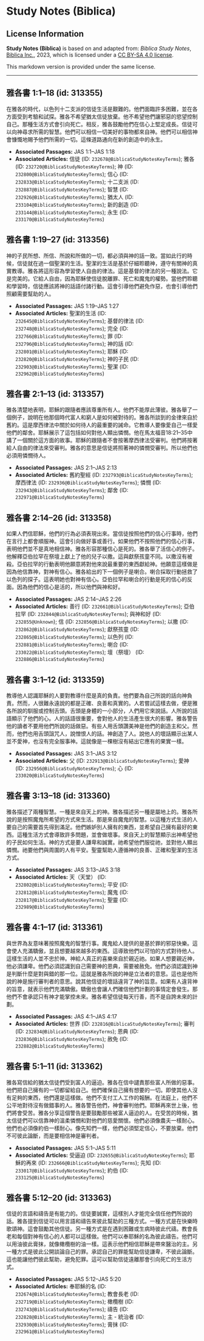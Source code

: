 # Study Notes (Biblica)

## License Information

**Study Notes (Biblica)** is based on and adapted from: _Biblica Study Notes_, [Biblica Inc.](https://www.biblica.com/), 2023, which is licensed under a [CC BY-SA 4.0 license](https://creativecommons.org/licenses/by-sa/4.0/legalcode.en).

This markdown version is provided under the same license.



--------------------------------

## 雅各書 1:1–18 (id: 313355)

在雅各的時代，以色列十二支派的信徒生活是艱難的。他們面臨許多困難，並在各方面受到考驗和試探。雅各不希望猶太信徒放棄。他不希望他們讓邪惡的慾望控制自己。那種生活方式會引向死亡。相反，雅各鼓勵他們在信心上堅定成長。信徒可以向神尋求所需的智慧。他們可以相信一切美好的事物都來自神。他們可以相信神會慷慨地賜予他們所需的一切。這條道路通向在新的創造中的永生。

* **Associated Passages:** JAS 1:1–JAS 1:18
* **Associated Articles:** 信徒 (ID: `232678@BiblicaStudyNotesKeyTerms`); 雅各 (ID: `232720@BiblicaStudyNotesKeyTerms`); 神 (ID: `232800@BiblicaStudyNotesKeyTerms`); 信心 (ID: `232833@BiblicaStudyNotesKeyTerms`); 十二支派 (ID: `232887@BiblicaStudyNotesKeyTerms`); 智慧 (ID: `232926@BiblicaStudyNotesKeyTerms`); 猶太人 (ID: `233104@BiblicaStudyNotesKeyTerms`); 新的創造 (ID: `233144@BiblicaStudyNotesKeyTerms`); 永生 (ID: `233170@BiblicaStudyNotesKeyTerms`)

## 雅各書 1:19–27 (id: 313356)

神的子民所想、所信、所說和所做的一切，都必須與神的話一致。當如此行的時候，信徒就在過一個聖潔的生活。聖潔的生活是基於仔細聆聽神，遵守有關神的真實教導。雅各將這形容為學習使人自由的律法。這是基督的律法的另一種說法。它是完美的。它給人自由，因為耶穌使信徒脫離罪、死亡和魔鬼的權勢。當他們聆聽和學習時，信徒應該將神的話語付諸行動。這會引導他們避免作惡，也會引導他們照顧需要幫助的人。

* **Associated Passages:** JAS 1:19–JAS 1:27
* **Associated Articles:** 聖潔的生活 (ID: `232645@BiblicaStudyNotesKeyTerms`); 基督的律法 (ID: `232748@BiblicaStudyNotesKeyTerms`); 完全 (ID: `232766@BiblicaStudyNotesKeyTerms`); 罪 (ID: `232796@BiblicaStudyNotesKeyTerms`); 神的話 (ID: `232801@BiblicaStudyNotesKeyTerms`); 耶穌 (ID: `232820@BiblicaStudyNotesKeyTerms`); 神的子民 (ID: `232903@BiblicaStudyNotesKeyTerms`); 聖潔 (ID: `232962@BiblicaStudyNotesKeyTerms`)

## 雅各書 2:1–13 (id: 313357)

雅各清楚地表明，耶穌的跟隨者應該尊重所有人。他們不能厚此薄彼。雅各舉了一個例子，說明在他那個時代富人和窮人是如何被對待的。雅各所談到的金律來自於舊約。這是摩西律法中關於如何待人的最重要的誡命。它教導人要像愛自己一樣愛他們的鄰舍。耶穌展示了這包括如何對他人顯出憐憫。他在馬太福音18:21–35中講了一個關於這方面的故事。耶穌的跟隨者不會按著摩西律法受審判。他們將按著給人自由的律法來受審判。雅各的意思是信徒將照著神的憐憫受審判。所以他們也必須用憐憫待人。

* **Associated Passages:** JAS 2:1–JAS 2:13
* **Associated Articles:** 舊約聖經 (ID: `232793@BiblicaStudyNotesKeyTerms`); 摩西律法 (ID: `232936@BiblicaStudyNotesKeyTerms`); 憐憫 (ID: `232943@BiblicaStudyNotesKeyTerms`); 鄰舍 (ID: `232971@BiblicaStudyNotesKeyTerms`)

## 雅各書 2:14–26 (id: 313358)

如果人們信耶穌，他們的行為必須表現出來。當信徒按照他們的信心行事時，他們在言行上都會順服神。這會引向做好事或善行。如果他們不按照他們的信心行事，表明他們並不是真地相信神。雅各形容那種信心是死的。雅各舉了活信心的例子。他解釋亞伯拉罕在祭壇上獻上了他的兒子以撒。這與獻祭孩童不同。以撒沒有被殺。亞伯拉罕的行動表明他願意將對他來說最重要的東西獻給神。他願意這樣做是因為他信靠神，對神有信心。雅各給出的下一個例子是喇合。喇合採取行動拯救了以色列的探子。這表明她也對神有信心。亞伯拉罕和喇合的行動是死的信心的反面。因為他們的信心是活的，所以他們與神和好。

* **Associated Passages:** JAS 2:14–JAS 2:26
* **Associated Articles:** 善行 (ID: `232661@BiblicaStudyNotesKeyTerms`); 亞伯拉罕 (ID: `232844@BiblicaStudyNotesKeyTerms`); 與神和好 (ID: `232855@Unknown`); 信 (ID: `232856@BiblicaStudyNotesKeyTerms`); 以撒 (ID: `232862@BiblicaStudyNotesKeyTerms`); 獻祭孩童 (ID: `232865@BiblicaStudyNotesKeyTerms`); 以色列 (ID: `232881@BiblicaStudyNotesKeyTerms`); 喇合 (ID: `233022@BiblicaStudyNotesKeyTerms`); 壇（祭壇） (ID: `232886@BiblicaStudyNotesKeyTerms`)

## 雅各書 3:1–12 (id: 313359)

教導他人認識耶穌的人要對教導什麼是真的負責。他們要為自己所說的話向神負責。然而，人很難永遠說的都是正確、良善和真實的。人若嘗試這樣去做，便是雅各所說的馴服或控制舌頭。舌頭是身體的一小部分，人們用它來說話。人所說的話語顯示了他們的心。人的話語很重要，會對他人的生活產生很大的影響。雅各警告他的讀者不要用他們所說的話做惡。有些人用舌頭讚美神是他們的創造主和父。然而，他們也用舌頭詛咒人，說憎恨人的話。神創造了人。說他人的壞話顯示出某人並不愛神，也沒有完全服事神。這就像是一棵樹沒有結出它應有的果實一樣。

* **Associated Passages:** JAS 3:1–JAS 3:12
* **Associated Articles:** 父 (ID: `232913@BiblicaStudyNotesKeyTerms`); 愛神 (ID: `232956@BiblicaStudyNotesKeyTerms`); 心 (ID: `233020@BiblicaStudyNotesKeyTerms`)

## 雅各書 3:13–18 (id: 313360)

雅各描述了兩種智慧。一種是來自天上的神。雅各描述另一種是屬地上的。雅各所說的是按照魔鬼所希望的方式來生活。那是來自魔鬼的智慧。以這種方式生活的人要自己的需要首先得到滿足。他們嫉妒別人擁有的東西，並希望自己擁有最好的東西。這種生活方式會導致許多問題，並會做壞事。來自天上的智慧顯示出神希望他的子民如何生活。神的方式是要人謙卑和誠實。祂希望他們服從祂，並對他人顯出憐憫。祂要他們與周圍的人有平安。聖靈幫助人遵循神的良善、正確和聖潔的生活方式。

* **Associated Passages:** JAS 3:13–JAS 3:18
* **Associated Articles:** 天（天堂） (ID: `232802@BiblicaStudyNotesKeyTerms`); 平安 (ID: `232812@BiblicaStudyNotesKeyTerms`); 魔鬼 (ID: `232817@BiblicaStudyNotesKeyTerms`); 聖靈 (ID: `232989@BiblicaStudyNotesKeyTerms`)

## 雅各書 4:1–17 (id: 313361)

與世界為友意味著按照魔鬼的智慧行事。魔鬼給人提供的是基於罪的邪惡快樂。這會使人充滿驕傲，並且想要越來越多的東西。這導致他們以可怕的方式對待他人。這樣生活的人並不忠於神。神給人真正的喜樂來自於親近祂。如果人想要親近神，他必須謙卑。他們必須認識到自己需要神的恩典，需要被赦免。他們必須認識到神是判斷什麼是對與錯的那一位。這就是雅各所說的神是立法者的意思。這也是他所說的神是施行審判者的意思。說其他信徒的壞話違背了神的旨意。如果有人違背神的旨意，就表示他們充滿驕傲。驕傲也會讓人們確信他們計劃的事情定會發生。那他們不會承認只有神才能掌控未來。雅各希望信徒每天行善，而不是自誇未來的計劃。

* **Associated Passages:** JAS 4:1–JAS 4:17
* **Associated Articles:** 世界 (ID: `232816@BiblicaStudyNotesKeyTerms`); 審判 (ID: `232834@BiblicaStudyNotesKeyTerms`); 恩典 (ID: `232836@BiblicaStudyNotesKeyTerms`); 赦免 (ID: `232882@BiblicaStudyNotesKeyTerms`)

## 雅各書 5:1–11 (id: 313362)

雅各寫信給的猶太信徒們受到富人的逼迫。雅各在信中譴責那些富人所做的惡事。他們把自己擁有的一切都留給自己。他們確保自己擁有想要的一切。即使其他人沒有足夠的東西，他們還是這樣做。他們不支付工人工作的報酬。在法庭上，他們不公平地對待沒有做錯事的人。雅各警告他們，神會審判他們。耶穌再來世上後，他們將會受苦。雅各分享這個警告是要鼓勵那些被富人逼迫的人。在受苦的時候，猶太信徒們可以信靠神的溫柔憐憫和對他們的慈愛關懷。他們必須像農夫一樣耐心。他們也必須像約伯一樣耐心。像先知們一樣，他們必須堅定信心，不要放棄。他們不可彼此論斷，而是要相信神是審判者。

* **Associated Passages:** JAS 5:1–JAS 5:11
* **Associated Articles:** 受逼迫 (ID: `232655@BiblicaStudyNotesKeyTerms`); 耶穌的再來 (ID: `232666@BiblicaStudyNotesKeyTerms`); 先知 (ID: `233017@BiblicaStudyNotesKeyTerms`); 約伯 (ID: `233125@BiblicaStudyNotesKeyTerms`)

## 雅各書 5:12–20 (id: 313363)

信徒的言語和禱告是有能力的。信徒要誠實，這樣別人才能完全信任他們所說的話。雅各提到信徒可以用言語和禱告來彼此幫助的三種方式。一種方式是在快樂時歌頌神。這會鼓勵其他信徒。另一種方式是在遇到困難或生病時彼此代禱。教會長老和每個對神有信心的人都可以這樣做。他們可以奉耶穌的名為彼此禱告。他們可以用油彼此膏抹，就像橄欖樹的油一樣。這表示他們相信耶穌是帶來醫治的主。另一種方式是彼此公開談論自己的罪。承認自己的罪能幫助信徒謙卑，不彼此論斷。這也能讓他們彼此幫助，避免犯罪。這可以幫助信徒遠離那會引向死亡的生活方式。

* **Associated Passages:** JAS 5:12–JAS 5:20
* **Associated Articles:** 奉耶穌的名 (ID: `232674@BiblicaStudyNotesKeyTerms`); 教會長老 (ID: `232719@BiblicaStudyNotesKeyTerms`); 橄欖樹 (ID: `232743@BiblicaStudyNotesKeyTerms`); 禱告 (ID: `232828@BiblicaStudyNotesKeyTerms`); 主 - 統治者 (ID: `232930@BiblicaStudyNotesKeyTerms`); 膏抹 (ID: `232961@BiblicaStudyNotesKeyTerms`)

